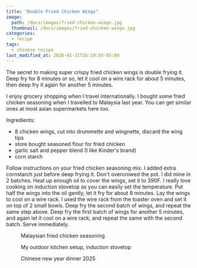 ```yaml
---
title: "Double Fried Chicken Wings"
image: 
  path: /docs/images/fried-chicken-wings.jpg
  thumbnail: /docs/images/fried-chicken-wings.jpg
categories:
  - recipe
tags:
  - chinese recipe
last_modified_at: 2026-01-31T16:19:55-05:00
---
```


The secret to making super crispy fried chicken wings is double frying it. Deep fry for 8 minutes or so, let it cool on a wire rack for about 5 minutes, then deep fry it again for another 5 minutes.

I enjoy grocery shopping when I travel internationally. I bought some fried chicken seasoning when I travelled to Malaysia last year. You can get similar ones at most asian supermarkets here too.

Ingredients:
* 8 chicken wings, cut into drummette and wingnette, discard the wing tips
* store bought seasoned flour for fried chicken
* garlic salt and pepper blend (I like Kinder's brand)
* corn starch 

Follow instructions on your fried chicken seasoning mix. I added extra cornstarch just before deep frying it. 
Don't overcrowed the pot. I did mine in 2 batches. 
Heat up enough oil to cover the wings, set it to 390F. I really love cooking on induction stovetop as you can easily set the temperature. 
Put half the wings into the oil gently, let it fry for about 8 minutes. Lay the wings to cool on a wire rack. I used the wire rack from the toaster oven and set it on top of 2 small bowls.
Deep fry the second batch of wings, and repeat the same step above.
Deep fry the first batch of wings for another 5 minutes, and again let it cool on a wire rack, and repeat the same with the second batch.
Serve immediately.


<figure class="align-left">
  <a href="#"><img src="{{ '/docs/images/chicken-seasoning.jpg' | absolute_url }}" alt=""></a>
  <figcaption>Malaysian fried chicken seasoning</figcaption>
</figure> 



<figure class="align-left">
  <a href="#"><img src="{{ '/docs/images/outdoor-kitchen.jpg' | absolute_url }}" alt=""></a>
  <figcaption>My outdoor kitchen setup, induction stovetop</figcaption>
</figure> 

<figure class="align-left">
  <a href="#"><img src="{{ '/docs/images/cny-dinner.jpg' | absolute_url }}" alt=""></a>
  <figcaption>Chinese new year dinner 2025</figcaption>
</figure> 

